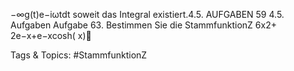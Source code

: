 −∞g(t)e−iωtdt
soweit das Integral existiert.4.5. AUFGABEN 59
4.5. Aufgaben
Aufgabe 63. Bestimmen Sie die StammfunktionZ 
6x2+ 2e−x+e−xcosh( x)

   Tags & Topics:
   #StammfunktionZ 